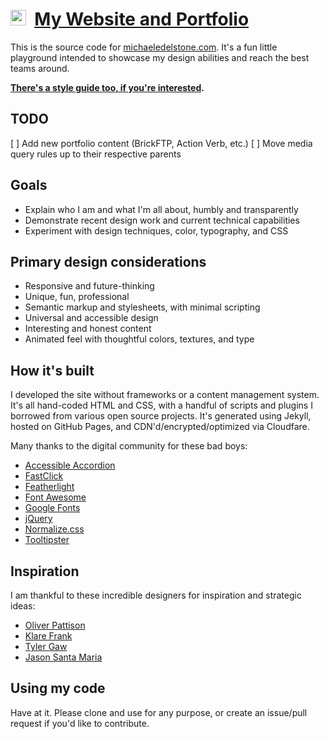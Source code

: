 # [<img src="https://michaeledelstone.com/images/favicon.png" width="25px" />](https://michaeledelstone.com) &nbsp;[My Website and Portfolio](https://michaeledelstone.com)

This is the source code for [michaeledelstone.com](https://michaeledelstone.com). It's a fun little playground intended to showcase my design abilities and reach the best teams around.

**[There's a style guide too, if you're interested](https://michaeledelstone.com/styleguide).**

## TODO

[ ] Add new portfolio content (BrickFTP, Action Verb, etc.)
[ ] Move media query rules up to their respective parents 

## Goals

* Explain who I am and what I'm all about, humbly and transparently
* Demonstrate recent design work and current technical capabilities
* Experiment with design techniques, color, typography, and CSS

## Primary design considerations

* Responsive and future-thinking
* Unique, fun, professional
* Semantic markup and stylesheets, with minimal scripting
* Universal and accessible design
* Interesting and honest content
* Animated feel with thoughtful colors, textures, and type

## How it's built

I developed the site without frameworks or a content management system. It's all hand-coded HTML and CSS, with a handful of scripts and plugins I borrowed from various open source projects. It's generated using Jekyll, hosted on GitHub Pages, and CDN'd/encrypted/optimized via Cloudfare.

Many thanks to the digital community for these bad boys:

* [Accessible Accordion](https://a11y.nicolas-hoffmann.net/accordion/)
* [FastClick](http://ftlabs.github.io/fastclick/)
* [Featherlight](http://noelboss.github.io/featherlight/)
* [Font Awesome](http://fontawesome.io/)
* [Google Fonts](https://fonts.google.com/)
* [jQuery](https://jquery.com/)
* [Normalize.css](https://necolas.github.io/normalize.css/)
* [Tooltipster](http://iamceege.github.io/tooltipster/)

## Inspiration

I am thankful to these incredible designers for inspiration and strategic ideas:

* [Oliver Pattison](https://olivermak.es/)
* [Klare Frank](http://klare.io/)
* [Tyler Gaw](https://tylergaw.com/)
* [Jason Santa Maria](http://jasonsantamaria.com/)

## Using my code

Have at it. Please clone and use for any purpose, or create an issue/pull request if you'd like to contribute.
